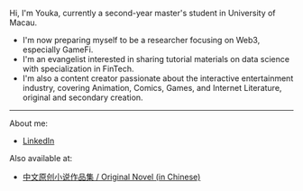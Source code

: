 Hi, I'm Youka, currently a second-year master's student in University of Macau.
- I'm now preparing myself to be a researcher focusing on Web3, especially GameFi. 
- I'm an evangelist interested in sharing tutorial materials on data science with specialization in FinTech.
- I'm also a content creator passionate about the interactive entertainment industry, covering Animation, Comics, Games, and Internet Literature, original and secondary creation.
---

About me:

* [LinkedIn](https://www.linkedin.com/in/jae-youka/)

Also available at:

* [中文原创小说作品集 / Original Novel (in Chinese)](https://sosadfun.link/users/477250)





<!--
**0xyk/0xyk** is a ✨ _special_ ✨ repository because its `README.md` (this file) appears on your GitHub profile.

Here are some ideas to get you started:

- 🔭 I’m currently working on ...
- 🌱 I’m currently learning ...
- 👯 I’m looking to collaborate on ...
- 🤔 I’m looking for help with ...
- 💬 Ask me about ...
- 📫 How to reach me: ...
- 😄 Pronouns: ...
- ⚡ Fun fact: ...
-->
